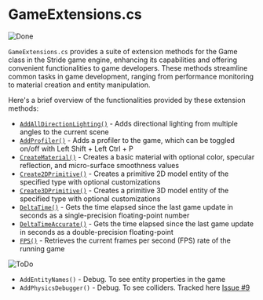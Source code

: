 # GameExtensions.cs

![Done](https://img.shields.io/badge/status-done-green)

`GameExtensions.cs` provides a suite of extension methods for the Game class in the Stride game engine, enhancing its capabilities and offering convenient functionalities to game developers. These methods streamline common tasks in game development, ranging from performance monitoring to material creation and entity manipulation.

Here's a brief overview of the functionalities provided by these extension methods:

- [`AddAllDirectionLighting()`](xref:Stride.CommunityToolkit.Engine.GameExtensions.AddAllDirectionLighting(Stride.Engine.Game,System.Single,System.Boolean)) - Adds directional lighting from multiple angles to the current scene
- [`AddProfiler()`](xref:Stride.CommunityToolkit.Engine.GameExtensions.AddProfiler(Stride.Engine.Game,System.String)) - Adds a profiler to the game, which can be toggled on/off with Left Shift + Left Ctrl + P
- [`CreateMaterial()`](xref:Stride.CommunityToolkit.Engine.GameExtensions.CreateMaterial(Stride.Games.IGame,System.Nullable{Stride.Core.Mathematics.Color},System.Single,System.Single)) - Creates a basic material with optional color, specular reflection, and micro-surface smoothness values
- [`Create2DPrimitive()`](xref:Stride.CommunityToolkit.Engine.GameExtensions.Create2DPrimitive(Stride.Games.IGame,Stride.CommunityToolkit.Rendering.ProceduralModels.Primitive2DModelType,Stride.CommunityToolkit.Engine.Primitive2DCreationOptions)) - Creates a primitive 2D model entity of the specified type with optional customizations
- [`Create3DPrimitive()`](xref:Stride.CommunityToolkit.Engine.GameExtensions.Create3DPrimitive(Stride.Games.IGame,Stride.CommunityToolkit.Rendering.ProceduralModels.PrimitiveModelType,Stride.CommunityToolkit.Engine.Primitive3DCreationOptions)) - Creates a primitive 3D model entity of the specified type with optional customizations
- [`DeltaTime()`](xref:Stride.CommunityToolkit.Engine.GameExtensions.DeltaTime(Stride.Games.IGame)) - Gets the time elapsed since the last game update in seconds as a single-precision floating-point number
- [`DeltaTimeAccurate()`](xref:Stride.CommunityToolkit.Engine.GameExtensions.DeltaTimeAccurate(Stride.Games.IGame)) - Gets the time elapsed since the last game update in seconds as a double-precision floating-point
- [`FPS()`](xref:Stride.CommunityToolkit.Engine.GameExtensions.FPS(Stride.Games.IGame)) - Retrieves the current frames per second (FPS) rate of the running game

![ToDo](https://img.shields.io/badge/status-todo-orange)

- `AddEntityNames()` - Debug. To see entity properties in the game
- `AddPhysicsDebugger()` - Debug. To see colliders. Tracked here [Issue #9](https://github.com/stride3d/stride-community-toolkit/issues/9)